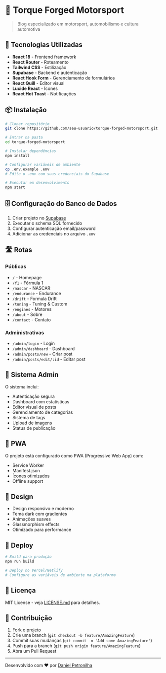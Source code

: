 # 🏁 Torque Forged Motorsport

> Blog especializado em motorsport, automobilismo e cultura automotiva

## 🚀 Tecnologias Utilizadas

- **React 18** - Frontend framework
- **React Router** - Roteamento
- **Tailwind CSS** - Estilização
- **Supabase** - Backend e autenticação
- **React Hook Form** - Gerenciamento de formulários
- **React Quill** - Editor visual
- **Lucide React** - Ícones
- **React Hot Toast** - Notificações

## 📦 Instalação

```bash
# Clonar repositório
git clone https://github.com/seu-usuario/torque-forged-motorsport.git

# Entrar na pasta
cd torque-forged-motorsport

# Instalar dependências
npm install

# Configurar variáveis de ambiente
cp .env.example .env
# Edite o .env com suas credenciais do Supabase

# Executar em desenvolvimento
npm start
```

## 🗄️ Configuração do Banco de Dados

1. Criar projeto no [Supabase](https://supabase.com)
2. Executar o schema SQL fornecido
3. Configurar autenticação email/password
4. Adicionar as credenciais no arquivo `.env`

## 🛣️ Rotas

### Públicas
- `/` - Homepage
- `/f1` - Fórmula 1
- `/nascar` - NASCAR
- `/endurance` - Endurance
- `/drift` - Formula Drift
- `/tuning` - Tuning & Custom
- `/engines` - Motores
- `/about` - Sobre
- `/contact` - Contato

### Administrativas
- `/admin/login` - Login
- `/admin/dashboard` - Dashboard
- `/admin/posts/new` - Criar post
- `/admin/posts/edit/:id` - Editar post

## 🔐 Sistema Admin

O sistema inclui:
- Autenticação segura
- Dashboard com estatísticas
- Editor visual de posts
- Gerenciamento de categorias
- Sistema de tags
- Upload de imagens
- Status de publicação

## 📱 PWA

O projeto está configurado como PWA (Progressive Web App) com:
- Service Worker
- Manifest.json
- Ícones otimizados
- Offline support

## 🎨 Design

- Design responsivo e moderno
- Tema dark com gradientes
- Animações suaves
- Glassmorphism effects
- Otimizado para performance

## 🚢 Deploy

```bash
# Build para produção
npm run build

# Deploy no Vercel/Netlify
# Configure as variáveis de ambiente na plataforma
```

## 📄 Licença

MIT License - veja [LICENSE.md](LICENSE.md) para detalhes.

## 🤝 Contribuição

1. Fork o projeto
2. Crie uma branch (`git checkout -b feature/AmazingFeature`)
3. Commit suas mudanças (`git commit -m 'Add some AmazingFeature'`)
4. Push para a branch (`git push origin feature/AmazingFeature`)
5. Abra um Pull Request

---

Desenvolvido com ❤️ por [Daniel Petronilha](https://github.com/Petronilha)

